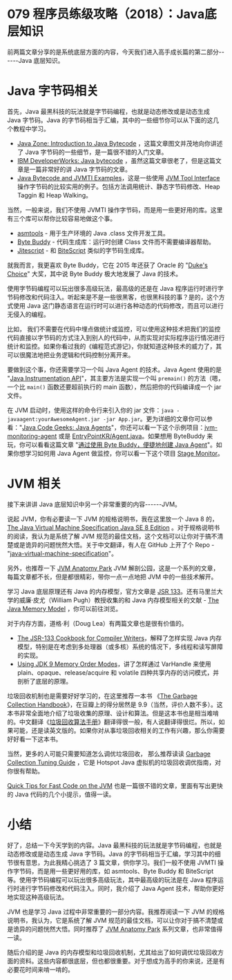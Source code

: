 # 079 程序员练级攻略（2018）：Java底层知识

前两篇文章分享的是系统底层方面的内容，今天我们进入高手成长篇的第二部分------Java
底层知识。

# Java 字节码相关

首先，Java 最黑科技的玩法就是字节码编程，也就是动态修改或是动态生成 Java
字节码。Java
的字节码相当于汇编，其中的一些细节你可以从下面的这几个教程中学习。

-   [Java Zone: Introduction to Java
    Bytecode](https://dzone.com/articles/introduction-to-java-bytecode)
    ，这篇文章图文并茂地向你讲述了 Java
    字节码的一些细节，是一篇很不错的入门文章。
-   [IBM DeveloperWorks: Java
    bytecode](https://www.ibm.com/developerworks/library/it-haggar_bytecode/index.html)
    ，虽然这篇文章很老了，但是这篇文章是一篇非常好的讲 Java
    字节码的文章。
-   [Java Bytecode and JVMTI
    Examples](https://github.com/jon-bell/bytecode-examples)，这是一些使用
    [JVM Tool
    Interface](http://docs.oracle.com/javase/7/docs/platform/jvmti/jvmti.html)
    操作字节码的比较实用的例子。包括方法调用统计、静态字节码修改、Heap
    Taggin 和 Heap Walking。

当然，一般来说，我们不使用 JVMTI
操作字节码，而是用一些更好用的库。这里有三个库可以帮你比较容易地做这个事。

-   [asmtools](https://wiki.openjdk.java.net/display/CodeTools/asmtools) -
    用于生产环境的 Java .class 文件开发工具。
-   [Byte Buddy](http://bytebuddy.net/) - 代码生成库：运行时创建 Class
    文件而不需要编译器帮助。
-   [Jitescript](https://github.com/qmx/jitescript) - 和
    [BiteScript](https://github.com/headius/bitescript)
    类似的字节码生成库。

就我而言，我更喜欢 Byte Buddy，它在 2015 年还获了 Oracle 的 "[Duke's
Choice](https://www.oracle.com/corporate/pressrelease/dukes-award-102815.html)"
大奖，其中说 Byte Buddy 极大地发展了 Java 的技术。

使用字节码编程可以玩出很多高级玩法，最高级的还是在 Java
程序运行时进行字节码修改和代码注入。听起来是不是一些很黑客，也很黑科技的事？是的，这个方式使用
Java
这门静态语言在运行时可以进行各种动态的代码修改，而且可以进行无侵入的编程。

比如，
我们不需要在代码中埋点做统计或监控，可以使用这种技术把我们的监控代码直接以字节码的方式注入到别人的代码中，从而实现对实际程序运行情况进行统计和监控。如果你看过我的《编程范式游记》，你就知道这种技术的威力了，其可以很魔法地把业务逻辑和代码控制分离开来。

要做到这个事，你还需要学习一个叫 Java Agent 的技术。Java Agent 使用的是
"[Java Instrumentation
API](https://stackoverflow.com/questions/11898566/tutorials-about-javaagents)"，其主要方法是实现一个叫
`premain()` 的方法（嗯，一个比 `main()` 函数还要超前执行的 main
函数），然后把你的代码编译成一个 jar 文件。

在 JVM 启动时，使用这样的命令行来引入你的 jar
文件：`java -javaagent:yourAwesomeAgent.jar -jar App.jar`。更为详细的文章你可以参看："[Java
Code Geeks: Java
Agents](https://www.javacodegeeks.com/2015/09/java-agents.html)"，你还可以看一下这个示例项目：[jvm-monitoring-agent](https://github.com/toptal/jvm-monitoring-agent)
或是
[EntryPointKR/Agent.java](https://gist.github.com/EntryPointKR/152f089f6f3884047abcd19d39297c9e)。如果想用
ByteBuddy 来玩，你可以看看这篇文章 "[通过使用 Byte Buddy，便捷地创建
Java
Agent](http://www.infoq.com/cn/articles/Easily-Create-Java-Agents-with-ByteBuddy)"。如果你想学习如何用
Java Agent 做监控，你可以看一下这个项目 [Stage
Monitor](http://www.stagemonitor.org/)。

# JVM 相关

接下来讲讲 Java 底层知识中另一个非常重要的内容------JVM。

说起 JVM，你有必要读一下 JVM 的规格说明书，我在这里放一个 Java 8 的，
[The Java Virtual Machine Specification Java SE 8
Edition](https://docs.oracle.com/javase/specs/jvms/se8/jvms8.pdf)
。对于规格说明书的阅读，我认为是系统了解 JVM
规范的最佳文档，这个文档可以让你对于搞不清楚或是诡异的问题恍然大悟。关于中文翻译，有人在
GitHub 上开了个 Repo -
"[java-virtual-machine-specification](https://github.com/waylau/java-virtual-machine-specification)"。

另外，也推荐一下 [JVM Anatomy
Park](https://shipilev.net/jvm-anatomy-park/) JVM
解剖公园，这是一个系列的文章，每篇文章都不长，但是都很精彩，带你一点一点地把
JVM 中的一些技术解开。

学习 Java 底层原理还有 Java 的内存模型，官方文章是 [JSR
133](http://www.jcp.org/en/jsr/detail?id=133)。还有马里兰大学的威廉·皮尤（William
Pugh）教授收集的和 Java 内存模型相关的文献 - [The Java Memory
Model](http://www.cs.umd.edu/~pugh/java/memoryModel/) ，你可以前往浏览。

对于内存方面，道格·利（Doug Lea）有两篇文章也是很有价值的。

-   [The JSR-133 Cookbook for Compiler
    Writers](http://gee.cs.oswego.edu/dl/jmm/cookbook.html)，解释了怎样实现
    Java
    内存模型，特别是在考虑到多处理器（或多核）系统的情况下，多线程和读写屏障的实现。
-   [Using JDK 9 Memory Order
    Modes](http://gee.cs.oswego.edu/dl/html/j9mm.html)，讲了怎样通过
    VarHandle 来使用 plain、opaque、release/acquire 和 volatile
    四种共享内存的访问模式，并剖析了底层的原理。

垃圾回收机制也是需要好好学习的，在这里推荐一本书 《[The Garbage
Collection
Handbook](https://book.douban.com/subject/6809987/)》，在豆瓣上的得分居然是
9.9（当然，评价人数不多）。这本书非常全面地介绍了垃圾收集的原理、设计和算法。但是这本书也是相当难啃的。中文翻译《[垃圾回收算法手册](https://book.douban.com/subject/26740958/)》翻译得很一般，有人说翻译得很烂。所以，如果可能，还是读英文版的。如果你对从事垃圾回收相关的工作有兴趣，那么你需要好好看一下这本书。

当然，更多的人可能只需要知道怎么调优垃圾回收， 那么推荐读读 [Garbage
Collection Tuning
Guide](http://docs.oracle.com/javase/8/docs/technotes/guides/vm/gctuning/)
，它是 Hotspot Java 虚拟机的垃圾回收调优指南，对你很有帮助。

[Quick Tips for Fast Code on the
JVM](https://gist.github.com/djspiewak/464c11307cabc80171c90397d4ec34ef)
也是一篇很不错的文章，里面有写出更快的 Java 代码的几个小提示，值得一读。

# 小结

好了，总结一下今天学到的内容。Java
最黑科技的玩法就是字节码编程，也就是动态修改或是动态生成 Java
字节码。Java
的字节码相当于汇编，学习其中的细节很有意思，为此我精心挑选了 3
篇文章，供你学习。我们一般不使用 JVMTI
操作字节码，而是用一些更好用的库，如 asmtools、Byte Buddy 和 BiteScript
等。使用字节码编程可以玩出很多高级玩法，其中最高级的玩法是在 Java
程序运行时进行字节码修改和代码注入。同时，我介绍了 Java Agent
技术，帮助你更好地实现这种高级玩法。

JVM 也是学习 Java 过程中非常重要的一部分内容。我推荐阅读一下 JVM
的规格说明书，我认为，它是系统了解 JVM
规范的最佳文档，可以让你对于搞不清楚或是诡异的问题恍然大悟。同时推荐了
[JVM Anatomy Park](https://shipilev.net/jvm-anatomy-park/)
系列文章，也非常值得一读。

随后介绍的是 Java
的内存模型和垃圾回收机制，尤其给出了如何调优垃圾回收方面的资料。这些内容都很底层，但也都很重要。对于想成为高手的你来说，还是有必要花时间来啃一啃的。
